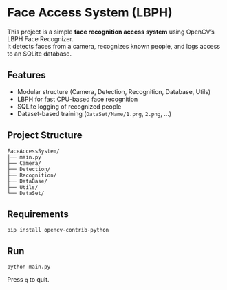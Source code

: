 # Face Access System (LBPH)

This project is a simple **face recognition access system** using OpenCV’s LBPH Face Recognizer.  
It detects faces from a camera, recognizes known people, and logs access to an SQLite database.

## Features
- Modular structure (Camera, Detection, Recognition, Database, Utils)
- LBPH for fast CPU-based face recognition
- SQLite logging of recognized people
- Dataset-based training (`DataSet/Name/1.png`, `2.png`, ...)

## Project Structure
```
FaceAccessSystem/
│── main.py
├── Camera/
├── Detection/
├── Recognition/
├── DataBase/
├── Utils/
└── DataSet/
```

## Requirements
```
pip install opencv-contrib-python
```

##  Run
```
python main.py
```

Press `q` to quit.
